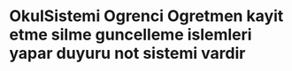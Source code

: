 # OkulSistemi Ogrenci Ogretmen kayit etme silme guncelleme islemleri yapar duyuru not sistemi vardir
